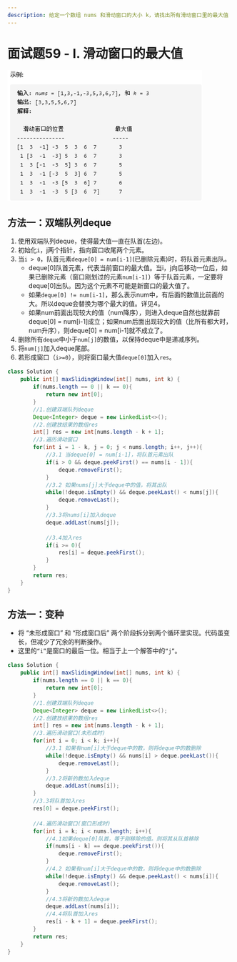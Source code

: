 ```yaml
---
description: 给定一个数组 nums 和滑动窗口的大小 k，请找出所有滑动窗口里的最大值
---
```


# 面试题59 - I. 滑动窗口的最大值

![](.gitbook/assets/image%20%289%29.png)

## 方法一：双端队列deque

1. 使用双端队列deque，使得最大值一直在队首\(左边\)。
2. 初始化`i`，j两个指针，指向窗口收尾两个元素。
3. 当`i > 0`，队首元素`deque[0] = num[i-1]`\(已删除元素\)时，将队首元素出队。
   * deque\[0\]队首元素，代表当前窗口的最大值。当i，j向后移动一位后，如果已删除元素（窗口刚划过的元素`num[i-1]`）等于队首元素，一定要将deque\[0\]出队。因为这个元素不可能是新窗口的最大值了。
   * 如果`deque[0] != num[i-1]`，那么表示num中，有后面的数值比前面的大。所以deque会替换为哪个最大的值。详见4。
   * 如果num前面出现较大的值（num降序），则进入deque自然也就靠前deque\[0\] = num\[i-1\]成立；如果num后面出现较大的值（比所有都大时，num升序），则deque\[0\] = num\[i-1\]就不成立了。
4. 删除所有`deque`中小于`num[j]`的数值，以保持deque中是递减序列。
5. 将`num[j]`加入deque尾部。
6. 若形成窗口（`i>=0`），则将窗口最大值`deque[0]`加入`res`。

```java
class Solution {
    public int[] maxSlidingWindow(int[] nums, int k) {
        if(nums.length == 0 || k == 0){
            return new int[0];
        }
        //1.创建双端队列deque
        Deque<Integer> deque = new LinkedList<>();
        //2.创建放结果的数组res
        int[] res = new int[nums.length - k + 1];
        //3.遍历滑动窗口
        for(int i = 1 - k, j = 0; j < nums.length; i++, j++){
            //3.1 当deque[0] = num[i-1]，将队首元素出队
            if(i > 0 && deque.peekFirst() == nums[i - 1]){
                deque.removeFirst();
            }
            //3.2 如果nums[j]大于deque中的值，将其出队
            while(!deque.isEmpty() && deque.peekLast() < nums[j]){
                deque.removeLast();
            }
            //3.3将nums[i]加入deque
            deque.addLast(nums[j]);

            //3.4加入res
            if(i >= 0){
                res[i] = deque.peekFirst();
            }
        }
        return res;
    }
}
```

## 方法一：变种

* 将 “未形成窗口” 和 “形成窗口后” 两个阶段拆分到两个循环里实现。代码虽变长，但减少了冗余的判断操作。
* 这里的`“i”`是窗口的最后一位。相当于上一个解答中的`“j”`。

```java
class Solution {
    public int[] maxSlidingWindow(int[] nums, int k) {
        if(nums.length == 0 || k == 0){
            return new int[0];
        }
        //1.创建双端队列deque
        Deque<Integer> deque = new LinkedList<>();
        //2.创建放结果的数组res
        int[] res = new int[nums.length - k + 1];
        //3.遍历滑动窗口(未形成时)
        for(int i = 0; i < k; i++){
            //3.1 如果有num[i]大于deque中的数，则将deque中的数删除
            while(!deque.isEmpty() && nums[i] > deque.peekLast()){
                deque.removeLast();
            }
            //3.2将新的数加入deque
            deque.addLast(nums[i]);
        }
        //3.3将队首加入res
        res[0] = deque.peekFirst();

        //4.遍历滑动窗口(窗口形成时)
        for(int i = k; i < nums.length; i++){
            //4.1如果deque[0]队首，等于刚移除的值。则将其从队首移除
            if(nums[i - k] == deque.peekFirst()){
                deque.removeFirst();
            }
            //4.2 如果有num[i]大于deque中的数，则将deque中的数删除
            while(!deque.isEmpty() && deque.peekLast() < nums[i]){
                deque.removeLast();
            }
            //4.3将新的数加入deque
            deque.addLast(nums[i]);
            //4.4将队首加入res
            res[i - k + 1] = deque.peekFirst();
        }
        return res;
    }
}
```


